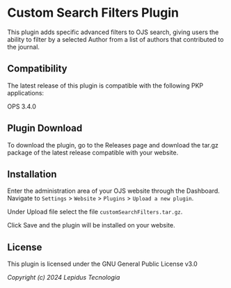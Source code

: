 # Custom Search Filters Plugin

This plugin adds specific advanced filters to OJS search, giving users the ability to filter by a selected Author from a list of authors that contributed to the journal.

## Compatibility

The latest release of this plugin is compatible with the following PKP applications:

OPS 3.4.0

## Plugin Download

To download the plugin, go to the Releases page and download the tar.gz package of the latest release compatible with your website.

## Installation

Enter the administration area of ​​your OJS website through the Dashboard.
Navigate to `Settings` > `Website` > `Plugins` > `Upload a new plugin`.

Under Upload file select the file `customSearchFilters.tar.gz`.

Click Save and the plugin will be installed on your website.

## License

This plugin is licensed under the GNU General Public License v3.0

_Copyright (c) 2024 Lepidus Tecnologia_
